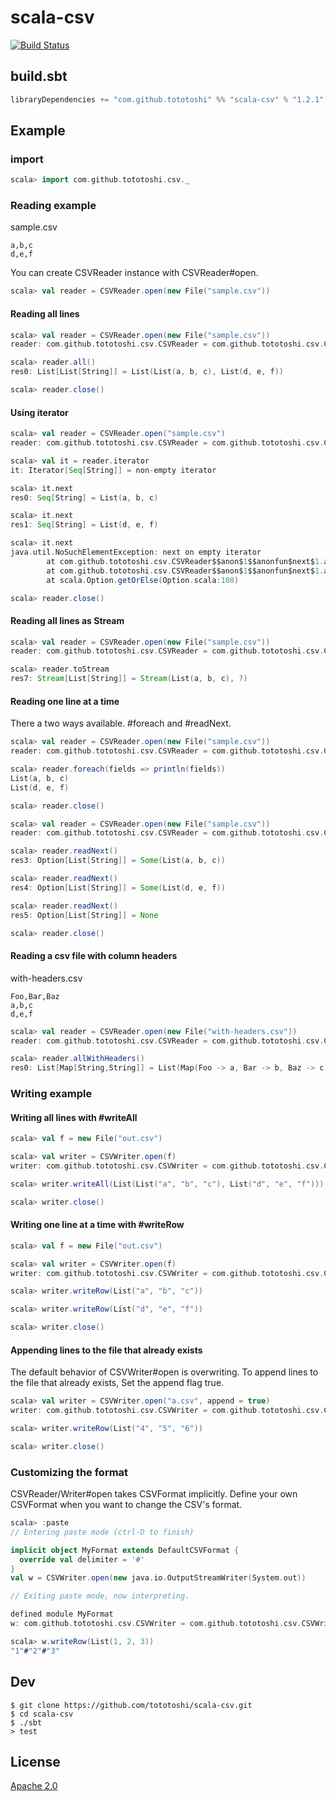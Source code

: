 # scala-csv

[![Build Status](https://travis-ci.org/tototoshi/scala-csv.png)](https://travis-ci.org/tototoshi/scala-csv)

## build.sbt

```scala
libraryDependencies += "com.github.tototoshi" %% "scala-csv" % "1.2.1"
```

## Example

### import

```scala
scala> import com.github.tototoshi.csv._
```

### Reading example

sample.csv
```
a,b,c
d,e,f
```

You can create CSVReader instance with CSVReader#open.

```scala
scala> val reader = CSVReader.open(new File("sample.csv"))
```

#### Reading all lines
```scala
scala> val reader = CSVReader.open(new File("sample.csv"))
reader: com.github.tototoshi.csv.CSVReader = com.github.tototoshi.csv.CSVReader@36d0c6dd

scala> reader.all()
res0: List[List[String]] = List(List(a, b, c), List(d, e, f))

scala> reader.close()
```

#### Using iterator
```scala
scala> val reader = CSVReader.open("sample.csv")
reader: com.github.tototoshi.csv.CSVReader = com.github.tototoshi.csv.CSVReader@22d568da

scala> val it = reader.iterator
it: Iterator[Seq[String]] = non-empty iterator

scala> it.next
res0: Seq[String] = List(a, b, c)

scala> it.next
res1: Seq[String] = List(d, e, f)

scala> it.next
java.util.NoSuchElementException: next on empty iterator
        at com.github.tototoshi.csv.CSVReader$$anon$1$$anonfun$next$1.apply(CSVReader.scala:55)
        at com.github.tototoshi.csv.CSVReader$$anon$1$$anonfun$next$1.apply(CSVReader.scala:55)
        at scala.Option.getOrElse(Option.scala:108)

scala> reader.close()
```

#### Reading all lines as Stream
```scala
scala> val reader = CSVReader.open(new File("sample.csv"))
reader: com.github.tototoshi.csv.CSVReader = com.github.tototoshi.csv.CSVReader@7dae76b4

scala> reader.toStream
res7: Stream[List[String]] = Stream(List(a, b, c), ?)
```

#### Reading one line at a time

There a two ways available. #foreach and #readNext.

```scala
scala> val reader = CSVReader.open(new File("sample.csv"))
reader: com.github.tototoshi.csv.CSVReader = com.github.tototoshi.csv.CSVReader@4720a918

scala> reader.foreach(fields => println(fields))
List(a, b, c)
List(d, e, f)

scala> reader.close()
```

```scala
scala> val reader = CSVReader.open(new File("sample.csv"))
reader: com.github.tototoshi.csv.CSVReader = com.github.tototoshi.csv.CSVReader@4b545701

scala> reader.readNext()
res3: Option[List[String]] = Some(List(a, b, c))

scala> reader.readNext()
res4: Option[List[String]] = Some(List(d, e, f))

scala> reader.readNext()
res5: Option[List[String]] = None

scala> reader.close()
```

#### Reading a csv file with column headers

with-headers.csv
```
Foo,Bar,Baz
a,b,c
d,e,f
```

````scala
scala> val reader = CSVReader.open(new File("with-headers.csv"))
reader: com.github.tototoshi.csv.CSVReader = com.github.tototoshi.csv.CSVReader@1a64e307

scala> reader.allWithHeaders()
res0: List[Map[String,String]] = List(Map(Foo -> a, Bar -> b, Baz -> c), Map(Foo -> d, Bar -> e, Baz -> f))
````

### Writing example

#### Writing all lines with #writeAll

```scala
scala> val f = new File("out.csv")

scala> val writer = CSVWriter.open(f)
writer: com.github.tototoshi.csv.CSVWriter = com.github.tototoshi.csv.CSVWriter@783f77f1

scala> writer.writeAll(List(List("a", "b", "c"), List("d", "e", "f")))

scala> writer.close()
```


#### Writing one line at a time with #writeRow
```scala
scala> val f = new File("out.csv")

scala> val writer = CSVWriter.open(f)
writer: com.github.tototoshi.csv.CSVWriter = com.github.tototoshi.csv.CSVWriter@41ad4de1

scala> writer.writeRow(List("a", "b", "c"))

scala> writer.writeRow(List("d", "e", "f"))

scala> writer.close()
```

#### Appending lines to the file that already exists
The default behavior of CSVWriter#open is overwriting.
To append lines to the file that already exists, Set the append flag true.

```scala
scala> val writer = CSVWriter.open("a.csv", append = true)
writer: com.github.tototoshi.csv.CSVWriter = com.github.tototoshi.csv.CSVWriter@67a84246

scala> writer.writeRow(List("4", "5", "6"))

scala> writer.close()
```

### Customizing the format

CSVReader/Writer#open takes CSVFormat implicitly.
Define your own CSVFormat when you want to change the CSV's format.

```scala
scala> :paste
// Entering paste mode (ctrl-D to finish)

implicit object MyFormat extends DefaultCSVFormat {
  override val delimiter = '#'
}
val w = CSVWriter.open(new java.io.OutputStreamWriter(System.out))

// Exiting paste mode, now interpreting.

defined module MyFormat
w: com.github.tototoshi.csv.CSVWriter = com.github.tototoshi.csv.CSVWriter@6cd66afa

scala> w.writeRow(List(1, 2, 3))
"1"#"2"#"3"
```

## Dev

```
$ git clone https://github.com/tototoshi/scala-csv.git
$ cd scala-csv
$ ./sbt
> test
```

## License
[Apache 2.0](http://www.apache.org/licenses/LICENSE-2.0)
